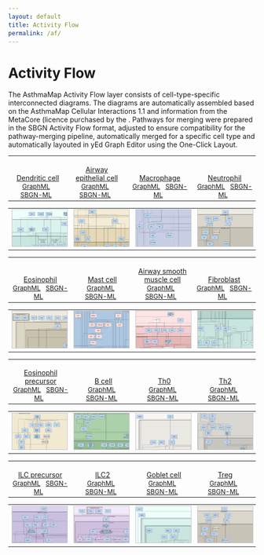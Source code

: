 ```yaml
---
layout: default
title: Activity Flow
permalink: /af/
---
```


# Activity Flow

The AsthmaMap Activity Flow layer consists of cell-type-specific interconnected diagrams. The diagrams are automatically assembled based on the AsthmaMap Cellular Interactions 1.1 and information from the MetaCore (licence purchased by the . Pathways for merging were prepared in the SBGN Activity Flow format, adjusted to ensure compatibility for the pathway-merging pipeline, automatically merged for a specific cell type and automatically layouted in yEd Graph Editor using the One-Click Layout.

<!--Row #1-->
<table>
    <tr valign="bottom">
      <td style="width: 225px;" align="center"> <a href="/images/af/F001-DendriticCell.svg"><br />Dendritic cell</a> <br /> <font size="2"> 
<a href="/images/af/F001-DendriticCell.graphml">GraphML</a> &nbsp;
<a href="/images/af/F001-DendriticCell-SBGNv02.sbgn">SBGN-ML</a> &nbsp;
</font> </td>
      <td style="width: 225px;" align="center"> <a href="/images/af/F002-AirwayEpithelialCell.svg"><br />Airway epithelial cell</a> <br /> <font size="2"> 
<a href="/images/af/F002-AirwayEpithelialCell.graphml">GraphML</a> &nbsp; 
<a href="/images/af/F002-AirwayEpithelialCell-SBGNv02.sbgn">SBGN-ML</a> &nbsp; 
</font> </td>
      <td style="width: 225px;" align="center"> <a href="/images/af/F009-Macrophage.svg"><br />Macrophage</a> <br /> <font size="2"> 
<a href="/images/af/F009-Macrophage.graphml">GraphML</a> &nbsp;
<a href="/images/af/F009-Macrophage-SBGNv02.sbgn">SBGN-ML</a> &nbsp;
</font> </td>
      <td style="width: 225px;" align="center"> <a href="/images/af/F013-Neutrophil.svg"><br />Neutrophil</a> <br /> <font size="2"> 
<a href="/images/af/F013-Neutrophil.graphml">GraphML</a> &nbsp;
<a href="/images/af/F013-Neutrophil-SBGNv02.sbgn">SBGN-ML</a> &nbsp;
</font> </td>
    </tr>
</table>
<table>
    <tr>
      <td style="width: 225px;" align="center"><a href="/images/af/F001-DendriticCell.svg"><img src="/images/af/F001-DendriticCell-cut.png" style="border: #c6c6c6 1px solid; width: 195px;"/></a></td>
      <td style="width: 225px;" align="center"><a href="/images/af/F002-AirwayEpithelialCell.svg"><img src="/images/af/F002-AirwayEpithelialCell-cut.png" style="border: #c6c6c6 1px solid; width: 195px;"/></a></td>
      <td style="width: 225px;" align="center"><a href="/images/af/F009-Macrophage.svg"><img src="/images/af/F009-Macrophage-cut.png" style="border: #c6c6c6 1px solid; width: 195px;"/></a></td>
      <td style="width: 225px;" align="center"><a href="/images/af/F013-Neutrophil.svg"><img src="/images/af/F013-Neutrophil-cut.png" style="border: #c6c6c6 1px solid; width: 195px;"/></a></td>
    </tr>
</table>

<!--Row #2-->
<table>
    <tr valign="bottom">
      <td style="width: 225px;" align="center"> <a href="/images/af/F011-Eosinophil.svg"><br />Eosinophil</a> <br /> <font size="2"> 
<a href="/images/af/F011-Eosinophil.graphml">GraphML</a> &nbsp;
<a href="/images/af/F011-Eosinophil-SBGNv02.sbgn">SBGN-ML</a> &nbsp;
</font> </td>
      <td style="width: 225px;" align="center"> <a href="/images/af/F012-MastCell.svg"><br />Mast cell</a> <br /> <font size="2"> 
<a href="/images/af/F012-MastCell.graphml">GraphML</a> &nbsp;
<a href="/images/af/F012-MastCell-SBGNv02.sbgn">SBGN-ML</a> &nbsp;
</font> </td>
      <td style="width: 225px;" align="center"> <a href="/images/af/F015-AirwaySmoothMuscleCell.svg"><br />Airway smooth muscle cell</a> <br /> <font size="2"> 
<a href="/images/af/F015-AirwaySmoothMuscleCell.graphml">GraphML</a> &nbsp;
<a href="/images/af/F015-AirwaySmoothMuscleCell-SBGNv02.sbgn">SBGN-ML</a> &nbsp;
</font> </td>
      <td style="width: 225px;" align="center"> <a href="/images/af/F014-Fibroblast.svg"><br />Fibroblast</a> <br /> <font size="2"> 
<a href="/images/af/F014-Fibroblast.graphml">GraphML</a> &nbsp;
<a href="/images/af/F014-Fibroblast-SBGNv02.sbgn">SBGN-ML</a> &nbsp;
</font> </td>
    </tr>
</table>
<table>
    <tr>
      <td style="width: 225px;" align="center"><a href="/images/af/F011-Eosinophil.svg"><img src="/images/af/F011-Eosinophil-cut.png" style="border: #c6c6c6 1px solid; width: 195px;"/></a></td>
      <td style="width: 225px;" align="center"><a href="/images/af/F012-MastCell.svg"><img src="/images/af/F012-MastCell-cut.png" style="border: #c6c6c6 1px solid; width: 195px;"/></a></td>
      <td style="width: 225px;" align="center"><a href="/images/af/F015-AirwaySmoothMuscleCell.svg"><img src="/images/af/F015-AirwaySmoothMuscleCell-cut.png" style="border: #c6c6c6 1px solid; width: 195px;"/></a></td>
      <td style="width: 225px;" align="center"><a href="/images/af/F014-Fibroblast.svg"><img src="/images/af/F014-Fibroblast-cut.png" style="border: #c6c6c6 1px solid; width: 195px;"/></a></td>
    </tr>
</table>

<!--Row #3-->
<table>
    <tr valign="bottom">
      <td style="width: 225px;" align="center"> <a href="/images/af/F010-EosinophilPrecursor.svg"><br />Eosinophil precursor</a> <br /> <font size="2"> 
<a href="/images/af/F010-EosinophilPrecursor.graphml">GraphML</a> &nbsp;
<a href="/images/af/F010-EosinophilPrecursor-SBGNv02.sbgn">SBGN-ML</a> &nbsp;
</font> </td>
      <td style="width: 225px;" align="center"> <a href="/images/af/F008-BCell.svg"><br />B cell</a> <br /> <font size="2"> 
<a href="/images/af/F008-BCell.graphml">GraphML</a> &nbsp; 
<a href="/images/af/F008-BCell-SBGNv02.sbgn">SBGN-ML</a> &nbsp; 
</font> </td>
      <td style="width: 225px;" align="center"> <a href="/images/af/F003-Th0.svg"><br />Th0</a> <br /> <font size="2"> 
<a href="/images/af/F003-Th0.graphml">GraphML</a> &nbsp;
<a href="/images/af/F003-Th0-SBGNv02.sbgn">SBGN-ML</a> &nbsp;
</font> </td>
      <td style="width: 225px;" align="center"> <a href="/images/af/F004-Th2.svg"><br />Th2</a> <br /> <font size="2"> 
<a href="/images/af/F004-Th2.graphml">GraphML</a> &nbsp;
<a href="/images/af/F004-Th2-SBGNv02.sbgn">SBGN-ML</a> &nbsp;
</font> </td>
    </tr>
</table>
<table>
    <tr>
      <td style="width: 225px;" align="center"><a href="/images/af/F010-EosinophilPrecursor.svg"><img src="/images/af/F010-EosinophilPrecursor-cut.png" style="border: #c6c6c6 1px solid; width: 195px;"/></a></td>
      <td style="width: 225px;" align="center"><a href="/images/af/F008-BCell.svg"><img src="/images/af/F008-BCell-cut.png" style="border: #c6c6c6 1px solid; width: 195px;"/></a></td>
      <td style="width: 225px;" align="center"><a href="/images/af/F003-Th0.svg"><img src="/images/af/F003-Th0-cut.png" style="border: #c6c6c6 1px solid; width: 195px;"/></a></td>
      <td style="width: 225px;" align="center"><a href="/images/af/F004-Th2.svg"><img src="/images/af/F004-Th2-cut.png" style="border: #c6c6c6 1px solid; width: 195px;"/></a></td>
    </tr>
</table>


<!--Row #4-->
<table>
    <tr valign="bottom">
      <td style="width: 225px;" align="center"> <a href="/images/af/F006-ILCPrecursor.svg"><br />ILC precursor</a> <br /> <font size="2"> 
<a href="/images/af/F006-ILCPrecursor.graphml">GraphML</a> &nbsp;
<a href="/images/af/F006-ILCPrecursor-SBGNv02.sbgn">SBGN-ML</a> &nbsp;
</font> </td>
      <td style="width: 225px;" align="center"> <a href="/images/af/F007-ILC2.svg"><br />ILC2</a> <br /> <font size="2"> 
<a href="/images/af/F007-ILC2.graphml">GraphML</a> &nbsp; 
<a href="/images/af/F007-ILC2-SBGNv02.sbgn">SBGN-ML</a> &nbsp; 
</font> </td>
      <td style="width: 225px;" align="center"> <a href="/images/af/F016-GobletCell.svg"><br />Goblet cell</a> <br /> <font size="2"> 
<a href="/images/af/F016-GobletCell.graphml">GraphML</a> &nbsp;
<a href="/images/af/F016-GobletCell-SBGNv02.sbgn">SBGN-ML</a> &nbsp;
</font> </td>
      <td style="width: 225px;" align="center"> <a href="/images/af/F005-Treg.svg"><br />Treg</a> <br /> <font size="2"> 
<a href="/images/af/F005-Treg.graphml">GraphML</a> &nbsp;
<a href="/images/af/F005-Treg-SBGNv02.sbgn">SBGN-ML</a> &nbsp;
</font> </td>
    </tr>
</table>
<table>
    <tr>
      <td style="width: 225px;" align="center"><a href="/images/af/F006-ILCPrecursor.svg"><img src="/images/af/F006-ILCPrecursor-cut.png" style="border: #c6c6c6 1px solid; width: 195px;"/></a></td>
      <td style="width: 225px;" align="center"><a href="/images/af/F007-ILC2.svg"><img src="/images/af/F007-ILC2-cut.png" style="border: #c6c6c6 1px solid; width: 195px;"/></a></td>
      <td style="width: 225px;" align="center"><a href="/images/af/F016-GobletCell.svg"><img src="/images/af/F016-GobletCell-cut.png" style="border: #c6c6c6 1px solid; width: 195px;"/></a></td>
      <td style="width: 225px;" align="center"><a href="/images/af/F005-Treg.svg"><img src="/images/af/F005-Treg-cut.png" style="border: #c6c6c6 1px solid; width: 195px;"/></a></td>
    </tr>
</table>

